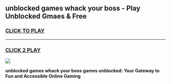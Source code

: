 
## unblocked games whack your boss - Play Unblocked Gmaes & Free
<h3>
<a href="https://news.freeplayer.one?title=unblocked_games_whack_your_boss&ref=16F">CLICK TO PLAY</a></h3>
<hr>

<h3>
<a href="https://news.freeplayer.one?title=unblocked_games_whack_your_boss&ref=16F">CLICK 2 PLAY</a>
  
</h3>

<a href="https://news.freeplayer.one?title=unblocked_games_whack_your_boss&ref=16F/"><img src="https://clearcache.store/games.png"></a>


**unblocked games whack your boss games unblocked: Your Gateway to Fun and Accessible Online Gaming**
